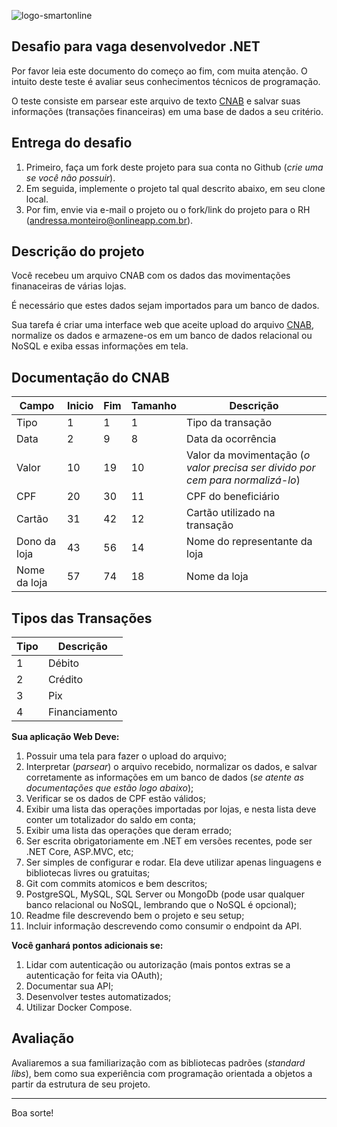 ![logo-smartonline](https://www.smartonline.app/logo.a3cd84b4d14610f7.png)

## Desafio para vaga desenvolvedor .NET

Por favor leia este documento do começo ao fim, com muita atenção. O intuito deste teste é avaliar seus conhecimentos técnicos de programação.

O teste consiste em parsear este arquivo de texto [CNAB](https://github.com/smartonlineapp/desafio.net/blob/main/CNAB.txt) e salvar suas informações (transações financeiras) em uma base de dados a seu critério.

## Entrega do desafio

1. Primeiro, faça um fork deste projeto para sua conta no Github (_crie uma se você não possuir_).
2. Em seguida, implemente o projeto tal qual descrito abaixo, em seu clone local.
3. Por fim, envie via e-mail o projeto ou o fork/link do projeto para o RH (andressa.monteiro@onlineapp.com.br).

## Descrição do projeto

Você recebeu um arquivo CNAB com os dados das movimentações finanaceiras de várias lojas.

É necessário que estes dados sejam importados para um banco de dados.

Sua tarefa é criar uma interface web que aceite upload do arquivo [CNAB](https://github.com/smartonlineapp/desafio.net/blob/main/CNAB.txt), normalize os dados e armazene-os em um banco de dados relacional ou NoSQL e exiba essas informações em tela.

## Documentação do CNAB

| Campo | Inicio | Fim | Tamanho | Descrição |
| ----- | ------ | --- | ------- | --------- |
| Tipo  | 1  | 1 | 1 | Tipo da transação |
| Data  | 2  | 9 | 8 | Data da ocorrência |
| Valor | 10 | 19 | 10 | Valor da movimentação (_o valor precisa ser divido por cem para normalizá-lo_) |
| CPF | 20 | 30 | 11 | CPF do beneficiário |
| Cartão | 31 | 42 | 12 | Cartão utilizado na transação |
| Dono da loja | 43 | 56 | 14 | Nome do representante da loja |
| Nome da loja | 57 | 74 | 18 | Nome da loja |

## Tipos das Transações

| Tipo | Descrição |
| ---- | --------- |
| 1 | Débito |
| 2 | Crédito |
| 3 | Pix |
| 4 | Financiamento |

**Sua aplicação Web Deve:**

1. Possuir uma tela para fazer o upload do arquivo;
2. Interpretar (_parsear_) o arquivo recebido, normalizar os dados, e salvar corretamente as informações em um banco de dados (_se atente as documentações que estão logo abaixo_);
3. Verificar se os dados de CPF estão válidos;
4. Exibir uma lista das operações importadas por lojas, e nesta lista deve conter um totalizador do saldo em conta;
5. Exibir uma lista das operações que deram errado;
6. Ser escrita obrigatoriamente em .NET em versões recentes, pode ser .NET Core, ASP.MVC, etc;
7. Ser simples de configurar e rodar. Ela deve utilizar apenas linguagens e bibliotecas livres ou gratuitas;
8. Git com commits atomicos e bem descritos;
9. PostgreSQL, MySQL, SQL Server ou MongoDb (pode usar qualquer banco relacional ou NoSQL, lembrando que o NoSQL é opcional);
10. Readme file descrevendo bem o projeto e seu setup;
11. Incluir informação descrevendo como consumir o endpoint da API.

**Você ganhará pontos adicionais se:**

1. Lidar com autenticação ou autorização (mais pontos extras se a autenticação for feita via OAuth);
2. Documentar sua API;
3. Desenvolver testes automatizados;
4. Utilizar Docker Compose.

## Avaliação

Avaliaremos a sua familiarização com as bibliotecas padrões (_standard libs_), bem como sua experiência com programação orientada a objetos a partir da estrutura de seu projeto.

---

Boa sorte!
